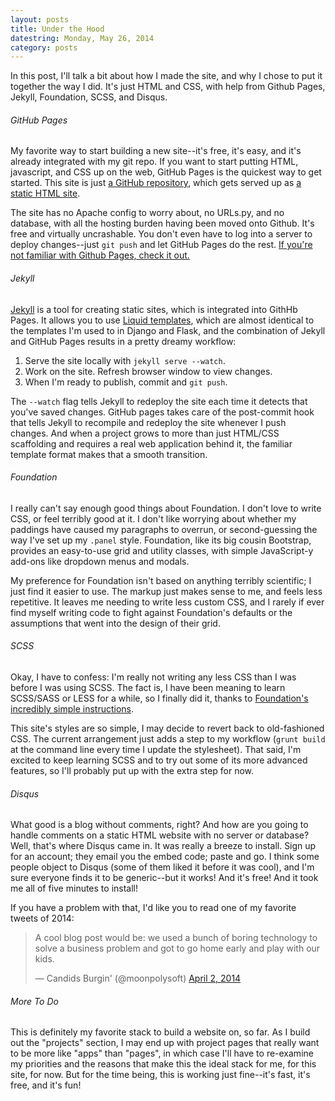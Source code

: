 ```yaml
---
layout: posts
title: Under the Hood
datestring: Monday, May 26, 2014
category: posts
---
```


In this post, I\'ll talk a bit about how I made the site, and why I chose to put it together the way I did. It\'s just HTML and CSS, with help from Github Pages, Jekyll, Foundation, SCSS, and Disqus. 

###### GitHub Pages

My favorite way to start building a new site\-\-it\'s free, it\'s easy, and it\'s already integrated with my git repo. If you want to start putting HTML, javascript, and CSS up on the web, GitHub Pages is the quickest way to get started. This site is just [a GitHub repository](https://github.com/michaelsnook/michaelsnook), which gets served up as [a static HTML site](http://michaelsnook.github.io/michaelsnook). 

The site has no Apache config to worry about, no URLs.py, and no database, with all the hosting burden having been moved onto Github.  It\'s free and virtually uncrashable. You don\'t even have to log into a server to deploy changes\-\-just `git push` and let GitHub Pages do the rest. [If you\'re not familiar with Github Pages, check it out.](https://pages.github.com/)

###### Jekyll

[Jekyll](http://jekyllrb.com/) is a tool for creating static sites, which is integrated into GithHb Pages. It allows you to use [Liquid templates](http://liquidmarkup.org/), which are almost identical to the templates I\'m used to in Django and Flask, and the combination of Jekyll and GitHub Pages results in a pretty dreamy workflow: 

1. Serve the site locally with `jekyll serve --watch`. 
1. Work on the site. Refresh browser window to view changes.
1. When I\'m ready to publish, commit and `git push`.

The `--watch` flag tells Jekyll to redeploy the site each time it detects that you\'ve saved changes. GitHub pages takes care of the post-commit hook that tells Jekyll to recompile and redeploy the site whenever I push changes. And when a project grows to more than just HTML/CSS scaffolding and requires a real web application behind it, the familiar template format makes that a smooth transition.

###### Foundation

I really can\'t say enough good things about Foundation. I don\'t love to write CSS, or feel terribly good at it. I don\'t like worrying about whether my paddings have caused my paragraphs to overrun, or second-guessing the way I\'ve set up my `.panel` style. Foundation, like its big cousin Bootstrap, provides an easy-to-use grid and utility classes, with simple JavaScript-y add-ons like dropdown menus and modals.

My preference for Foundation isn\'t based on anything terribly scientific; I just find it easier to use. The markup just makes sense to me, and feels less repetitive. It leaves me needing to write less custom CSS, and I rarely if ever find myself writing code to fight against Foundation\'s defaults or the assumptions that went into the design of their grid. 

###### SCSS

Okay, I have to confess: I\'m really not writing any less CSS than I was before I was using SCSS. The fact is, I have been meaning to learn SCSS/SASS or LESS for a while, so I finally did it, thanks to [Foundation\'s incredibly simple instructions](http://foundation.zurb.com/docs/sass.HTML). 

This site\'s styles are so simple, I may decide to revert back to old-fashioned CSS. The current arrangement just adds a step to my workflow (`grunt build` at the command line every time I update the stylesheet). That said, I\'m excited to keep learning SCSS and to try out some of its more advanced features, so I\'ll probably put up with the extra step for now.

###### Disqus

What good is a blog without comments, right? And how are you going to handle comments on a static HTML website with no server or database? Well, that\'s where Disqus came in. It was really a breeze to install. Sign up for an account; they email you the embed code; paste and go. I think some people object to Disqus (some of them liked it before it was cool), and I\'m sure everyone finds it to be generic\-\-but it works! And it\'s free! And it took me all of five minutes to install!

If you have a problem with that, I\'d like you to read one of my favorite tweets of 2014:

<blockquote class="twitter-tweet" lang="en"><p>A cool blog post would be: we used a bunch of boring technology to solve a business problem and got to go home early and play with our kids.</p>&mdash; Candids Burgin&#39; (@moonpolysoft) <a href="https://twitter.com/moonpolysoft/statuses/451494961557434368">April 2, 2014</a></blockquote>
<script async src="//platform.twitter.com/widgets.js" charset="utf-8"></script>

###### More To Do

This is definitely my favorite stack to build a website on, so far. As I build out the \"projects\" section, I may end up with project pages that really want to be more like \"apps\" than \"pages\", in which case I\'ll have to re-examine my priorities and the reasons that make this the ideal stack for me, for this site, for now. But for the time being, this is working just fine\-\-it\'s fast, it\'s free, and it\'s fun!

